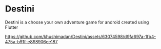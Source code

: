 # Destini
Destini is a choose your own adventure game for android created using Flutter

https://github.com/khushimadan/Destini/assets/63074598/d9fa697a-1fb4-475a-b91f-e898906ee187





